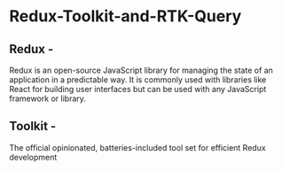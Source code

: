 # Redux-Toolkit-and-RTK-Query 

## Redux -
Redux is an open-source JavaScript library for managing the state of an application in a predictable way. It is commonly used with libraries like React for building user interfaces but can be used with any JavaScript framework or library.

## Toolkit -
The official opinionated, batteries-included tool set for efficient Redux development
